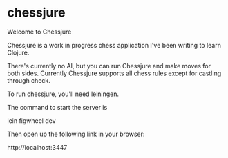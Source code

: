 # chessjure

Welcome to Chessjure

Chessjure is a work in progress chess application I've been writing to learn Clojure. 

There's currently no AI, but you can run Chessjure and make moves for both sides. Currently Chessjure supports all chess rules except for castling through check.

To run chessjure, you'll need leiningen. 

The command to start the server is

lein figwheel dev

Then open up the following link in your browser:

http://localhost:3447
